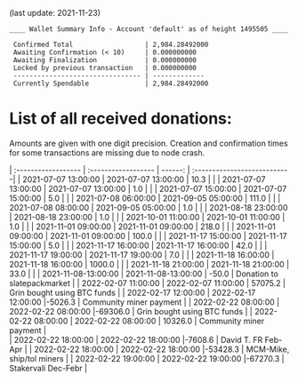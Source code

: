 (last update: 2021-11-23)

```
____ Wallet Summary Info - Account 'default' as of height 1495505 ____

 Confirmed Total                  | 2,984.28492000 
 Awaiting Confirmation (< 10)     | 0.000000000 
 Awaiting Finalization            | 0.000000000 
 Locked by previous transaction   | 0.000000000 
 -------------------------------- | ------------- 
 Currently Spendable              | 2,984.28492000
```

# List of all received donations:

Amounts are given with one digit precision. Creation and confirmation times for some transactions are missing due to node crash.

| :------------------ | :------------------ | ------: | :---------------------------|
| 2021-07-07 13:00:00 | 2021-07-07 13:00:00 |    10.3 |                             |
| 2021-07-07 13:00:00 | 2021-07-07 13:00:00 |     1.0 |                             |
| 2021-07-07 15:00:00 | 2021-07-07 15:00:00 |     5.0 |                             |
| 2021-07-08 06:00:00 | 2021-09-05 05:00:00 |   111.0 |                             |
| 2021-07-08 08:00:00 | 2021-09-05 05:00:00 |     1.0 |                             |
| 2021-08-18 23:00:00 | 2021-08-18 23:00:00 |     1.0 |                             |
| 2021-10-01 11:00:00 | 2021-10-01 11:00:00 |     1.0 |                             |
| 2021-11-01 09:00:00 | 2021-11-01 09:00:00 |   218.0 |                             |
| 2021-11-01 09:00:00 | 2021-11-01 09:00:00 |   100.0 |                             |
| 2021-11-17 15:00:00 | 2021-11-17 15:00:00 |     5.0 |                             |
| 2021-11-17 16:00:00 | 2021-11-17 16:00:00 |    42.0 |                             |
| 2021-11-17 19:00:00 | 2021-11-17 19:00:00 |     7.0 |                             |
| 2021-11-18 16:00:00 | 2021-11-18 16:00:00 |  1000.0 |                             |
| 2021-11-18 21:00:00 | 2021-11-18 21:00:00 |    33.0 |                             |
| 2021-11-08-13:00:00 | 2021-11-08-13:00:00 |   -50.0 | Donation to slatepackmarket |
| 2022-02-07 11:00:00 | 2022-02-07 11:00:00 | 57075.2 | Grin bought using BTC funds |
| 2022-02-17 12:00:00 | 2022-02-17 12:00:00 |-5026.3  | Community miner payment     |
| 2022-02-22 08:00:00 | 2022-02-22 08:00:00 |-69306.0 | Grin bought using BTC funds |
| 2022-02-22 08:00:00 | 2022-02-22 08:00:00 | 10326.0 | Community miner payment     |  
| 2022-02-22 18:00:00 | 2022-02-22 18:00:00 |-7608.6  | David T. FR Feb-Apr         |
| 2022-02-22 18:00:00 | 2022-02-22 18:00:00 |-53428.3 | MCM-Mike, ship/tol miners   |
| 2022-02-22 19:00:00 | 2022-02-22 19:00:00 |-67270.3 | Stakervali Dec-Febr         |
